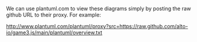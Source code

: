 We can use plantuml.com to view these diagrams simply by posting the raw github URL to their proxy. For example:

http://www.plantuml.com/plantuml/proxy?src=https://raw.github.com/alto-io/game3.js/main/plantuml/overview.txt